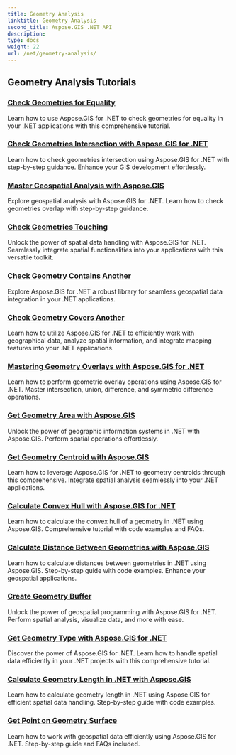 ```yaml
---
title: Geometry Analysis
linktitle: Geometry Analysis
second_title: Aspose.GIS .NET API
description: 
type: docs
weight: 22
url: /net/geometry-analysis/
---
```


## Geometry Analysis Tutorials
### [Check Geometries for Equality](./check-geometries-for-equality/)
Learn how to use Aspose.GIS for .NET to check geometries for equality in your .NET applications with this comprehensive tutorial.
### [Check Geometries Intersection with Aspose.GIS for .NET](./check-geometries-intersection/)
Learn how to check geometries intersection using Aspose.GIS for .NET with step-by-step guidance. Enhance your GIS development effortlessly.
### [Master Geospatial Analysis with Aspose.GIS](./check-geometries-overlap/)
Explore geospatial analysis with Aspose.GIS for .NET. Learn how to check geometries overlap with step-by-step guidance.
### [Check Geometries Touching](./check-geometries-touching/)
Unlock the power of spatial data handling with Aspose.GIS for .NET. Seamlessly integrate spatial functionalities into your applications with this versatile toolkit.
### [Check Geometry Contains Another](./check-geometry-contains-another/)
Explore Aspose.GIS for .NET a robust library for seamless geospatial data integration in your .NET applications.
### [Check Geometry Covers Another](./check-geometry-covers-another/)
Learn how to utilize Aspose.GIS for .NET to efficiently work with geographical data, analyze spatial information, and integrate mapping features into your .NET applications.
### [Mastering Geometry Overlays with Aspose.GIS for .NET](./find-geometry-overlays/)
Learn how to perform geometric overlay operations using Aspose.GIS for .NET. Master intersection, union, difference, and symmetric difference operations.
### [Get Geometry Area with Aspose.GIS](./get-geometry-area/)
Unlock the power of geographic information systems in .NET with Aspose.GIS. Perform spatial operations effortlessly.
### [Get Geometry Centroid with Aspose.GIS](./get-geometry-centroid/)
Learn how to leverage Aspose.GIS for .NET to geometry centroids through this comprehensive. Integrate spatial analysis seamlessly into your .NET applications.
### [Calculate Convex Hull with Aspose.GIS for .NET](./get-geometry-convex-hull/)
Learn how to calculate the convex hull of a geometry in .NET using Aspose.GIS. Comprehensive tutorial with code examples and FAQs.
### [Calculate Distance Between Geometries with Aspose.GIS](./calculate-distance-between-geometries/)
Learn how to calculate distances between geometries in .NET using Aspose.GIS. Step-by-step guide with code examples. Enhance your geospatial applications.
### [Create Geometry Buffer](./create-geometry-buffer/)
Unlock the power of geospatial programming with Aspose.GIS for .NET. Perform spatial analysis, visualize data, and more with ease.
### [Get Geometry Type with Aspose.GIS for .NET](./get-geometry-type/)
Discover the power of Aspose.GIS for .NET. Learn how to handle spatial data efficiently in your .NET projects with this comprehensive tutorial.
### [Calculate Geometry Length in .NET with Aspose.GIS](./get-geometry-length/)
Learn how to calculate geometry length in .NET using Aspose.GIS for efficient spatial data handling. Step-by-step guide with code examples.
### [Get Point on Geometry Surface](./get-point-on-geometry-surface/)
Learn how to work with geospatial data efficiently using Aspose.GIS for .NET. Step-by-step guide and FAQs included.